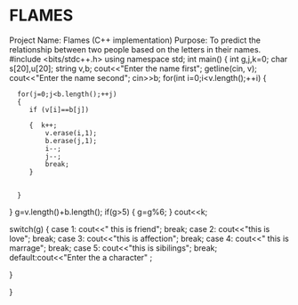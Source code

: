 # FLAMES
Project Name: Flames (C++ implementation)  Purpose: To predict the relationship between two people based on the letters in their names.
#include <bits/stdc++.h>
using namespace std;
int main()
{
  int g,j,k=0;
  char s[20],u[20];
  string v,b;
  cout<<"Enter the name first";
  getline(cin, v);
  cout<<"Enter the name second";
  cin>>b;
  for(int i=0;i<v.length();++i)
  {
      
      
      for(j=0;j<b.length();++j)
      {
         if (v[i]==b[j]) 
         
         {  k++;
             v.erase(i,1);
             b.erase(j,1);
             i--;
             j--;
             break;
         }
         
         
      }
  }
  g=v.length()+b.length();
  if(g>5)
  {
      g=g%6;
  }
   cout<<k;
 
 switch(g)
 {
     case 1: cout<<" this is friend";
      break;
     case 2: cout<<"this is love";
     break;
     case 3: cout<<"this is affection";
     break;
     case 4: cout<<" this is marrage";
     break;
     case 5: cout<<"this is sibilings";
     break;
     default:cout<<"Enter the a character" ;
     
 }
  
}

